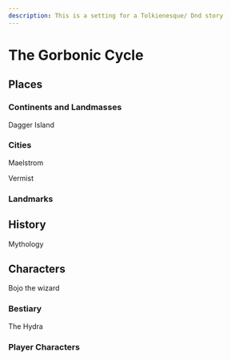 ```yaml
---
description: This is a setting for a Tolkienesque/ Dnd story
---
```


# The Gorbonic Cycle

## Places

### Continents and Landmasses

Dagger Island

### Cities

Maelstrom

Vermist

### Landmarks

## History

Mythology





## Characters

Bojo the wizard

### Bestiary

The Hydra

### Player Characters



## 

